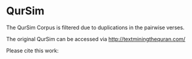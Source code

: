# QurSim
The QurSim Corpus is filtered due to duplications in the pairwise verses.

The original QurSim can be accessed via http://textminingthequran.com/ 

Please cite this work:

